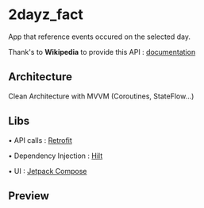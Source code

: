 # 2dayz_fact

App that reference events occured on the selected day.

Thank's to **Wikipedia** to provide this API : [documentation](https://en.wikipedia.org/api/rest_v1/)

## Architecture

Clean Architecture with MVVM (Coroutines, StateFlow...)

## Libs

• API calls : [Retrofit](https://square.github.io/retrofit/) 

• Dependency Injection : [Hilt](https://dagger.dev/hilt/)

• UI : [Jetpack Compose](https://developer.android.com/jetpack/compose)

## Preview
